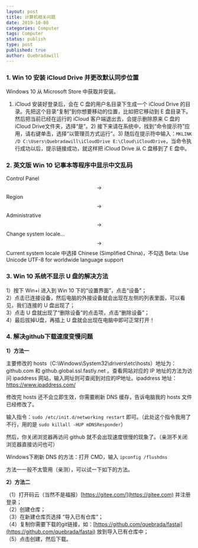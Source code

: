 ```yaml
---
layout: post
title: 计算机相关问题
date: 2019-10-08
categories: Computer
tags: Computer
status: publish
type: post
published: true
author: Quebradawill
---
```


### 1. Win 10 安装 iCloud Drive 并更改默认同步位置

Windows 10 从 Microsoft Store 中获取并安装。

1) iCloud 安装好登录后，会在 C 盘的用户名目录下生成一个 iCloud Drive 的目录。先把这个目录“复制”到你想要移动的位置，比如把它移动到 E 盘目录下。然后把当前已经在运行的 iCloud 客户端退出去，会提示删除原来 C 盘的iCloud Drive文件夹，选择“是”。2) 接下来请在系统中，找到“命令提示符”应用，请右键单击，选择“以管理员方式运行”。3) 随后在提示符中输入：`MKLINK /D C:\Users\Quebradawill\iCloudDrive E:\Cloud\iCloudDrive`，当命令执行成功以后，提示链接成功，就这样把 iCloud Drive 从 C 盘移到了 E 盘中。

### 2. 英文版 Win 10 记事本等程序中显示中文乱码

Control Panel $$\to$$ Region $$\to$$ Administrative $$\to$$ Change system locale... $$\to$$ Current system locale 中选择 Chinese (Simplified China)，不勾选 Beta: Use Unicode UTF-8 for worldwide language support

### 3. Win 10 系统不显示 U 盘的解决方法

1）按下 Win+i 进入到 Win 10 下的“设置界面”，点击“设备”；<br>2）点击已连接设备，然后电脑的外接设备就会出现在左侧的列表里面，可以看见，我们连接的 U 盘出现了；<br>3）点击 U 盘就出现了“删除设备”的点击项，点击“删除设备”；<br>4）最后拔掉U盘，再插上 U 盘就会出现在电脑中即可正常打开！

### 4. 解决github下载速度变慢问题

**1）方法一**

主要修改的 hosts（C:\Windows\System32\drivers\etc\hosts）地址为：github.com 和 github.global.ssl.fastly.net 。查看网站对应的 IP 地址的方法为访问 ipaddress 网站，输入网址则可查阅到对应的IP地址。ipaddress 地址：https://www.ipaddress.com/

修改完 hosts 还不会立即生效，你需要刷新 DNS 缓存，告诉电脑我的 hosts 文件已经修改了。

输入指令：`sudo /etc/init.d/networking restart` 即可。（此处这个指令我用了不行，用的是 `sudo killall -HUP mDNSResponder`）

然后，你关闭浏览器再访问 github 就不会出现速度很慢的现象了。（亲测不关闭浏览器直接访问也可）

Windows下刷新 DNS 的方法：打开 CMD，输入 `ipconfig /flushdns`

方法一一般不太管用（亲测），可以试一下如下的方法。

**2）方法二**

（1）打开码云（当然不是福报）[https://gitee.com/](https://gitee.com) 并注册登录；<br>（2）创建仓库；<br>（3）在新建仓库页选择 “导入已有仓库”；<br>（4）复制你需要下载的git链接，如：[https://github.com/quebrada/fastai](https://github.com/quebrada/fastai) 放到导入已有仓库中；<br>（5）点击创建，然后下载。